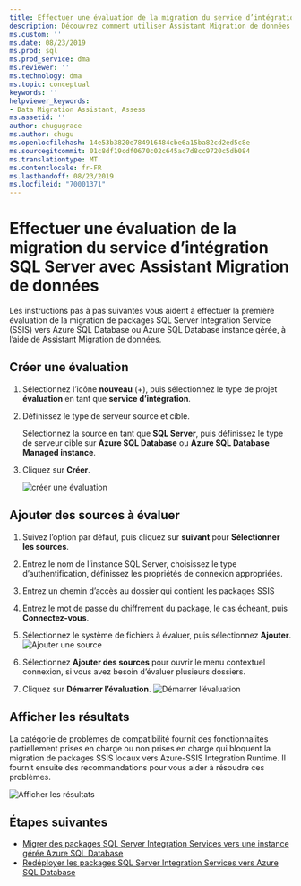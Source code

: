 ```yaml
---
title: Effectuer une évaluation de la migration du service d’intégration de SQL Server (Assistant Migration de données) | Microsoft Docs
description: Découvrez comment utiliser Assistant Migration de données pour évaluer un service d’intégration de SQL Server local avant de migrer vers Azure SQL Database ou Azure SQL Database Managed instance
ms.custom: ''
ms.date: 08/23/2019
ms.prod: sql
ms.prod_service: dma
ms.reviewer: ''
ms.technology: dma
ms.topic: conceptual
keywords: ''
helpviewer_keywords:
- Data Migration Assistant, Assess
ms.assetid: ''
author: chugugrace
ms.author: chugu
ms.openlocfilehash: 14e53b3820e784916484cbe6a15ba82cd2ed5c8e
ms.sourcegitcommit: 01c8df19cdf0670c02c645ac7d8cc9720c5db084
ms.translationtype: MT
ms.contentlocale: fr-FR
ms.lasthandoff: 08/23/2019
ms.locfileid: "70001371"
---
```

# <a name="perform-a-sql-server-integration-service-migration-assessment-with-data-migration-assistant"></a>Effectuer une évaluation de la migration du service d’intégration SQL Server avec Assistant Migration de données

Les instructions pas à pas suivantes vous aident à effectuer la première évaluation de la migration de packages SQL Server Integration Service (SSIS) vers Azure SQL Database ou Azure SQL Database instance gérée, à l’aide de Assistant Migration de données.

## <a name="create-an-assessment"></a>Créer une évaluation

1. Sélectionnez l’icône **nouveau** (+), puis sélectionnez le type de projet **évaluation** en tant que **service d’intégration**.

1. Définissez le type de serveur source et cible.

    Sélectionnez la source en tant que **SQL Server**, puis définissez le type de serveur cible sur **Azure SQL Database** ou **Azure SQL Database Managed instance**.

1. Cliquez sur **Créer**.

    ![créer une évaluation](media/dma-assess-ssis/dma-assess-ssis-create.png)

## <a name="add-sources-to-assess"></a>Ajouter des sources à évaluer

1. Suivez l’option par défaut, puis cliquez sur **suivant** pour **Sélectionner les sources**.

1. Entrez le nom de l’instance SQL Server, choisissez le type d’authentification, définissez les propriétés de connexion appropriées.
1. Entrez un chemin d’accès au dossier qui contient les packages SSIS
1. Entrez le mot de passe du chiffrement du package, le cas échéant, puis **Connectez-vous**.
1. Sélectionnez le système de fichiers à évaluer, puis sélectionnez **Ajouter**.
  ![Ajouter une source](media/dma-assess-ssis/dma-assess-ssis-addsource.png)
1. Sélectionnez **Ajouter des sources** pour ouvrir le menu contextuel connexion, si vous avez besoin d’évaluer plusieurs dossiers.
1. Cliquez sur **Démarrer l’évaluation**.
  ![Démarrer l’évaluation](media/dma-assess-ssis/dma-assess-ssis-assess.png)

## <a name="view-results"></a>Afficher les résultats

La catégorie de problèmes de compatibilité fournit des fonctionnalités partiellement prises en charge ou non prises en charge qui bloquent la migration de packages SSIS locaux vers Azure-SSIS Integration Runtime. Il fournit ensuite des recommandations pour vous aider à résoudre ces problèmes.

![Afficher les résultats](media/dma-assess-ssis/dma-assess-ssis-result.png)

## <a name="next-steps"></a>Étapes suivantes

- [Migrer des packages SQL Server Integration Services vers une instance gérée Azure SQL Database](https://docs.microsoft.com/en-us/azure/dms/how-to-migrate-ssis-packages-managed-instance)
- [Redéployer les packages SQL Server Integration Services vers Azure SQL Database](https://docs.microsoft.com/en-us/azure/dms/how-to-migrate-ssis-packages)
